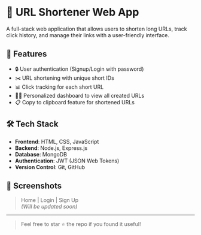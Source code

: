# 🔗 URL Shortener Web App

A full-stack web application that allows users to shorten long URLs, track click history, and manage their links with a user-friendly interface.

## 🚀 Features

- 🔒 User authentication (Signup/Login with password)
- ✂️ URL shortening with unique short IDs
- 📊 Click tracking for each short URL
- 🧑‍💻 Personalized dashboard to view all created URLs
- 📋 Copy to clipboard feature for shortened URLs

## 🛠 Tech Stack

- **Frontend**: HTML, CSS, JavaScript
- **Backend**: Node.js, Express.js
- **Database**: MongoDB
- **Authentication**: JWT (JSON Web Tokens)
- **Version Control**: Git, GitHub

## 📸 Screenshots

> Home | Login | Sign Up  
> *(Will be updated soon)*


---

> Feel free to star ⭐ the repo if you found it useful!
